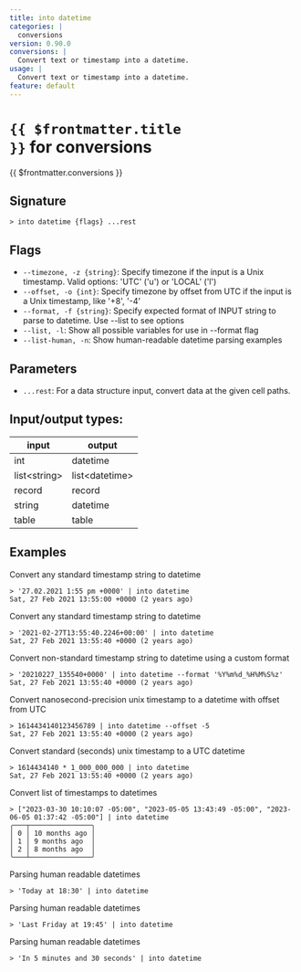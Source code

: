 ```yaml
---
title: into datetime
categories: |
  conversions
version: 0.90.0
conversions: |
  Convert text or timestamp into a datetime.
usage: |
  Convert text or timestamp into a datetime.
feature: default
---
```


<!-- This file is automatically generated. Please edit the command in https://github.com/nushell/nushell instead. -->

# <code>{{ $frontmatter.title }}</code> for conversions

<div class='command-title'>{{ $frontmatter.conversions }}</div>

## Signature

`> into datetime {flags} ...rest`

## Flags

- `--timezone, -z {string}`: Specify timezone if the input is a Unix timestamp. Valid options: 'UTC' ('u') or 'LOCAL' ('l')
- `--offset, -o {int}`: Specify timezone by offset from UTC if the input is a Unix timestamp, like '+8', '-4'
- `--format, -f {string}`: Specify expected format of INPUT string to parse to datetime. Use --list to see options
- `--list, -l`: Show all possible variables for use in --format flag
- `--list-human, -n`: Show human-readable datetime parsing examples

## Parameters

- `...rest`: For a data structure input, convert data at the given cell paths.

## Input/output types:

| input          | output           |
| -------------- | ---------------- |
| int            | datetime         |
| list\<string\> | list\<datetime\> |
| record         | record           |
| string         | datetime         |
| table          | table            |

## Examples

Convert any standard timestamp string to datetime

```nushell
> '27.02.2021 1:55 pm +0000' | into datetime
Sat, 27 Feb 2021 13:55:00 +0000 (2 years ago)
```

Convert any standard timestamp string to datetime

```nushell
> '2021-02-27T13:55:40.2246+00:00' | into datetime
Sat, 27 Feb 2021 13:55:40 +0000 (2 years ago)
```

Convert non-standard timestamp string to datetime using a custom format

```nushell
> '20210227_135540+0000' | into datetime --format '%Y%m%d_%H%M%S%z'
Sat, 27 Feb 2021 13:55:40 +0000 (2 years ago)
```

Convert nanosecond-precision unix timestamp to a datetime with offset from UTC

```nushell
> 1614434140123456789 | into datetime --offset -5
Sat, 27 Feb 2021 13:55:40 +0000 (2 years ago)
```

Convert standard (seconds) unix timestamp to a UTC datetime

```nushell
> 1614434140 * 1_000_000_000 | into datetime
Sat, 27 Feb 2021 13:55:40 +0000 (2 years ago)
```

Convert list of timestamps to datetimes

```nushell
> ["2023-03-30 10:10:07 -05:00", "2023-05-05 13:43:49 -05:00", "2023-06-05 01:37:42 -05:00"] | into datetime
╭───┬───────────────╮
│ 0 │ 10 months ago │
│ 1 │ 9 months ago  │
│ 2 │ 8 months ago  │
╰───┴───────────────╯

```

Parsing human readable datetimes

```nushell
> 'Today at 18:30' | into datetime

```

Parsing human readable datetimes

```nushell
> 'Last Friday at 19:45' | into datetime

```

Parsing human readable datetimes

```nushell
> 'In 5 minutes and 30 seconds' | into datetime

```
